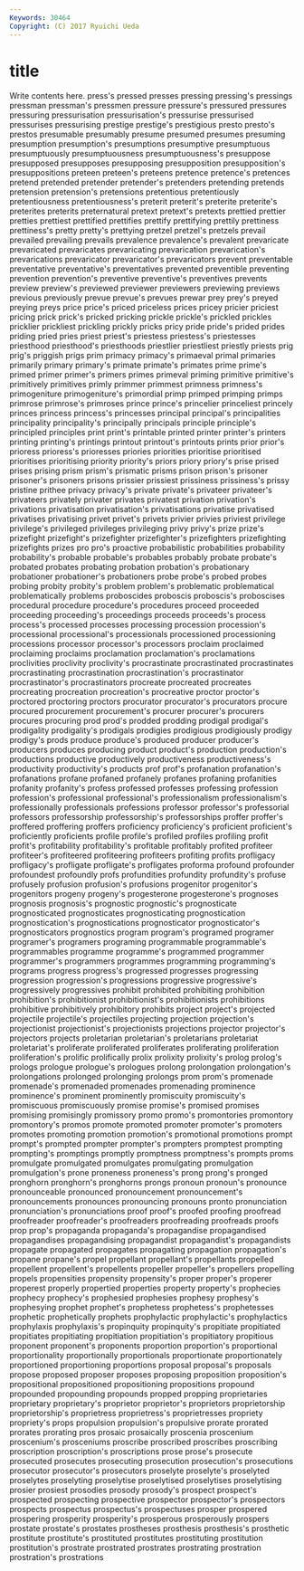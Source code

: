 ```yaml
---
Keywords: 30464 
Copyright: (C) 2017 Ryuichi Ueda
---
```


# title

Write contents here.
 press's
pressed presses pressing pressing's pressings pressman pressman's pressmen pressure pressure's
pressured pressures pressuring pressurisation pressurisation's pressurise pressurised pressurises pressurising prestige
prestige's prestigious presto presto's prestos presumable presumably presume presumed presumes
presuming presumption presumption's presumptions presumptive presumptuous presumptuously presumptuousness presumptuousness's presuppose
presupposed presupposes presupposing presupposition presupposition's presuppositions preteen preteen's preteens pretence
pretence's pretences pretend pretended pretender pretender's pretenders pretending pretends pretension
pretension's pretensions pretentious pretentiously pretentiousness pretentiousness's preterit preterit's preterite preterite's
preterites preterits preternatural pretext pretext's pretexts prettied prettier pretties prettiest
prettified prettifies prettify prettifying prettily prettiness prettiness's pretty pretty's prettying
pretzel pretzel's pretzels prevail prevailed prevailing prevails prevalence prevalence's prevalent
prevaricate prevaricated prevaricates prevaricating prevarication prevarication's prevarications prevaricator prevaricator's prevaricators
prevent preventable preventative preventative's preventatives prevented preventible preventing prevention prevention's
preventive preventive's preventives prevents preview preview's previewed previewer previewers previewing
previews previous previously prevue prevue's prevues prewar prey prey's preyed
preying preys price price's priced priceless prices pricey pricier priciest
pricing prick prick's pricked pricking prickle prickle's prickled prickles pricklier
prickliest prickling prickly pricks pricy pride pride's prided prides priding
pried pries priest priest's priestess priestess's priestesses priesthood priesthood's priesthoods
priestlier priestliest priestly priests prig prig's priggish prigs prim primacy
primacy's primaeval primal primaries primarily primary primary's primate primate's primates
prime prime's primed primer primer's primers primes primeval priming primitive
primitive's primitively primitives primly primmer primmest primness primness's primogeniture primogeniture's
primordial primp primped primping primps primrose primrose's primroses prince prince's
princelier princeliest princely princes princess princess's princesses principal principal's principalities
principality principality's principally principals principle principle's principled principles print print's
printable printed printer printer's printers printing printing's printings printout printout's
printouts prints prior prior's prioress prioress's prioresses priories priorities prioritise
prioritised prioritises prioritising priority priority's priors priory priory's prise prised
prises prising prism prism's prismatic prisms prison prison's prisoner prisoner's
prisoners prisons prissier prissiest prissiness prissiness's prissy pristine prithee privacy
privacy's private private's privateer privateer's privateers privately privater privates privatest
privation privation's privations privatisation privatisation's privatisations privatise privatised privatises privatising
privet privet's privets privier privies priviest privilege privilege's privileged privileges
privileging privy privy's prize prize's prizefight prizefight's prizefighter prizefighter's prizefighters
prizefighting prizefights prizes pro pro's proactive probabilistic probabilities probability probability's
probable probable's probables probably probate probate's probated probates probating probation
probation's probationary probationer probationer's probationers probe probe's probed probes probing
probity probity's problem problem's problematic problematical problematically problems proboscides proboscis
proboscis's proboscises procedural procedure procedure's procedures proceed proceeded proceeding proceeding's
proceedings proceeds proceeds's process process's processed processes processing procession procession's
processional processional's processionals processioned processioning processions processor processor's processors proclaim
proclaimed proclaiming proclaims proclamation proclamation's proclamations proclivities proclivity proclivity's procrastinate
procrastinated procrastinates procrastinating procrastination procrastination's procrastinator procrastinator's procrastinators procreate procreated
procreates procreating procreation procreation's procreative proctor proctor's proctored proctoring proctors
procurator procurator's procurators procure procured procurement procurement's procurer procurer's procurers
procures procuring prod prod's prodded prodding prodigal prodigal's prodigality prodigality's
prodigals prodigies prodigious prodigiously prodigy prodigy's prods produce produce's produced
producer producer's producers produces producing product product's production production's productions
productive productively productiveness productiveness's productivity productivity's products prof prof's profanation
profanation's profanations profane profaned profanely profanes profaning profanities profanity profanity's
profess professed professes professing profession profession's professional professional's professionalism professionalism's
professionally professionals professions professor professor's professorial professors professorship professorship's professorships
proffer proffer's proffered proffering proffers proficiency proficiency's proficient proficient's proficiently
proficients profile profile's profiled profiles profiling profit profit's profitability profitability's
profitable profitably profited profiteer profiteer's profiteered profiteering profiteers profiting profits
profligacy profligacy's profligate profligate's profligates proforma profound profounder profoundest profoundly
profs profundities profundity profundity's profuse profusely profusion profusion's profusions progenitor
progenitor's progenitors progeny progeny's progesterone progesterone's prognoses prognosis prognosis's prognostic
prognostic's prognosticate prognosticated prognosticates prognosticating prognostication prognostication's prognostications prognosticator prognosticator's
prognosticators prognostics program program's programed programer programer's programers programing programmable
programmable's programmables programme programme's programmed programmer programmer's programmers programmes programming
programming's programs progress progress's progressed progresses progressing progression progression's progressions
progressive progressive's progressively progressives prohibit prohibited prohibiting prohibition prohibition's prohibitionist
prohibitionist's prohibitionists prohibitions prohibitive prohibitively prohibitory prohibits project project's projected
projectile projectile's projectiles projecting projection projection's projectionist projectionist's projectionists projections
projector projector's projectors projects proletarian proletarian's proletarians proletariat proletariat's proliferate
proliferated proliferates proliferating proliferation proliferation's prolific prolifically prolix prolixity prolixity's
prolog prolog's prologs prologue prologue's prologues prolong prolongation prolongation's prolongations
prolonged prolonging prolongs prom prom's promenade promenade's promenaded promenades promenading
prominence prominence's prominent prominently promiscuity promiscuity's promiscuous promiscuously promise promise's
promised promises promising promisingly promissory promo promo's promontories promontory promontory's
promos promote promoted promoter promoter's promoters promotes promoting promotion promotion's
promotional promotions prompt prompt's prompted prompter prompter's prompters promptest prompting
prompting's promptings promptly promptness promptness's prompts proms promulgate promulgated promulgates
promulgating promulgation promulgation's prone proneness proneness's prong prong's pronged pronghorn
pronghorn's pronghorns prongs pronoun pronoun's pronounce pronounceable pronounced pronouncement pronouncement's
pronouncements pronounces pronouncing pronouns pronto pronunciation pronunciation's pronunciations proof proof's
proofed proofing proofread proofreader proofreader's proofreaders proofreading proofreads proofs prop
prop's propaganda propaganda's propagandise propagandised propagandises propagandising propagandist propagandist's propagandists
propagate propagated propagates propagating propagation propagation's propane propane's propel propellant
propellant's propellants propelled propellent propellent's propellents propeller propeller's propellers propelling
propels propensities propensity propensity's proper proper's properer properest properly propertied
properties property property's prophecies prophecy prophecy's prophesied prophesies prophesy prophesy's
prophesying prophet prophet's prophetess prophetess's prophetesses prophetic prophetically prophets prophylactic
prophylactic's prophylactics prophylaxis prophylaxis's propinquity propinquity's propitiate propitiated propitiates propitiating
propitiation propitiation's propitiatory propitious proponent proponent's proponents proportion proportion's proportional
proportionality proportionally proportionals proportionate proportionately proportioned proportioning proportions proposal proposal's
proposals propose proposed proposer proposes proposing proposition proposition's propositional propositioned
propositioning propositions propound propounded propounding propounds propped propping proprietaries proprietary
proprietary's proprietor proprietor's proprietors proprietorship proprietorship's proprietress proprietress's proprietresses propriety
propriety's props propulsion propulsion's propulsive prorate prorated prorates prorating pros
prosaic prosaically proscenia proscenium proscenium's prosceniums proscribe proscribed proscribes proscribing
proscription proscription's proscriptions prose prose's prosecute prosecuted prosecutes prosecuting prosecution
prosecution's prosecutions prosecutor prosecutor's prosecutors proselyte proselyte's proselyted proselytes proselyting
proselytise proselytised proselytises proselytising prosier prosiest prosodies prosody prosody's prospect
prospect's prospected prospecting prospective prospector prospector's prospectors prospects prospectus prospectus's
prospectuses prosper prospered prospering prosperity prosperity's prosperous prosperously prospers prostate
prostate's prostates prostheses prosthesis prosthesis's prosthetic prostitute prostitute's prostituted prostitutes
prostituting prostitution prostitution's prostrate prostrated prostrates prostrating prostration prostration's prostrations
